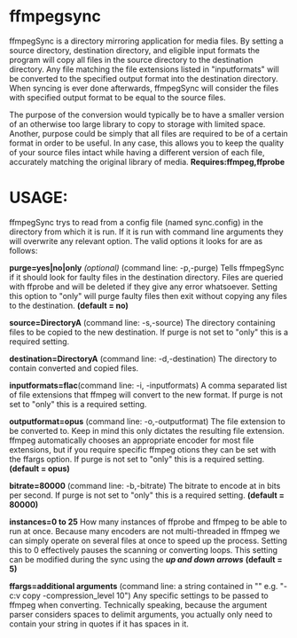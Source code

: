 # ffmpegsync
ffmpegSync is a directory mirroring application for media files. By setting a source directory, destination directory, and eligible input formats the program will copy all files in the source directory to the destination directory. Any file matching the file extensions listed in "inputformats" will be converted to the specified output format into the destination directory. When syncing is ever done afterwards, ffmpegSync will consider the files with specified output format to be equal to the source files.

The purpose of the conversion would typically be to have a smaller version of an otherwise too large library to copy to storage with limited space. Another, purpose could be simply that all files are required to be of a certain format in order to be useful. In any case, this allows you to keep the quality of your source files intact while having a different version of each file, accurately matching the original library of media.
**Requires:ffmpeg,ffprobe**

# USAGE:

ffmpegSync trys to read from a config file (named sync.config) in the directory from which it is run. If it is run with command line arguments they will overwrite any relevant option.
The valid options it looks for are as follows:

**purge=yes|no|only** *(optional)* (command line: -p,-purge)
Tells ffmpegSync if it should look for faulty files in the destination directory. Files are queried with ffprobe and will be deleted if they give any error whatsoever. Setting this option to "only" will purge faulty files then exit without copying any files to the destination. **(default = no)**

**source=DirectoryA** (command line: -s,-source)
The directory containing files to be copied to the new destination. If purge is not set to "only" this is a required setting.

**destination=DirectoryA** (command line: -d,-destination)
The directory to contain converted and copied files.

**inputformats=flac**(command line: -i, -inputformats)
A comma separated list of file extensions that ffmpeg will convert to the new format. If purge is not set to "only" this is a required setting.

**outputformat=opus** (command line: -o,-outputformat)
The file extension to be converted to. Keep in mind this only dictates the resulting file extension. ffmpeg automatically chooses an appropriate encoder for most file extensions, but if you require specific ffmpeg otions they can be set with the ffargs option. If purge is not set to "only" this is a required setting. **(default = opus)**

**bitrate=80000** (command line: -b,-bitrate)
The bitrate to encode at in bits per second. If purge is not set to "only" this is a required setting. **(default = 80000)**

**instances=0 to 25**
How many instances of ffprobe and ffmpeg to be able to run at once. Because many encoders are not multi-threaded in ffmpeg we can simply operate on several files at once to speed up the process. Setting this to 0 effectively pauses the scanning or converting loops. This setting can be modified during the sync using the ***up and down arrows*** **(default = 5)**

**ffargs=additional arguments** (command line: a string contained in "" e.g. "-c:v copy -compression_level 10")
Any specific settings to be passed to ffmpeg when converting. Technically speaking, because the argument parser considers spaces to delimit arguments, you actually only need to contain your string in quotes if it has spaces in it.
